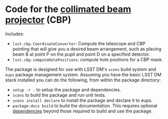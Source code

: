 # Code for the [collimated beam projector](https://arxiv.org/abs/1805.05867) (CBP)

Includes:

* `lsst.cbp.CoordinateConverter`: Compute the telescope and CBP pointing that will give you a desired
  beam arrangement, such as placing beam B at point P on the pupil and point D on a specified detector.
* `lsst.cbp.computeHolePositions`: compute hole positions for a CBP mask.

The package is designed for use with LSST DM's `scons` build system and `eups` package management system.
Assuming you have the basic LSST DM stack installed you can do the following, from within the package directory:

- `setup -r .` to setup the package and dependencies.
- `scons` to build the package and run unit tests.
- `scons install declare` to install the package and declare it to eups.
- `package-docs build` to build the documentation.
  This requires optional [dependencies](https://developer.lsst.io/stack/building-single-package-docs.html)
  beyond those required to build and use the package.
